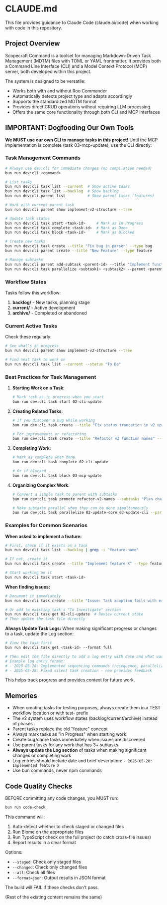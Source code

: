 # CLAUDE.md

This file provides guidance to Claude Code (claude.ai/code) when working with code in this repository.

## Project Overview

Scopecraft Command is a toolset for managing Markdown-Driven Task Management (MDTM) files with TOML or YAML frontmatter. It provides both a Command Line Interface (CLI) and a Model Context Protocol (MCP) server, both developed within this project.

The system is designed to be versatile:
- Works both with and without Roo Commander
- Automatically detects project type and adapts accordingly
- Supports the standardized MDTM format
- Provides direct CRUD operations without requiring LLM processing
- Offers the same core functionality through both CLI and MCP interfaces

## IMPORTANT: Dogfooding Our Own Tools

**We MUST use our own CLI to manage tasks in this project!** Until the MCP implementation is complete (task 03-mcp-update), use the CLI directly:

### Task Management Commands

```bash
# Always use dev:cli for immediate changes (no compilation needed)
bun run dev:cli <command>

# List tasks
bun run dev:cli task list --current  # Show active tasks
bun run dev:cli task list --backlog  # Show backlog
bun run dev:cli parent list          # Show parent tasks (features)

# Work with current parent task
bun run dev:cli parent show implement-v2-structure --tree

# Update task status
bun run dev:cli task start <task-id>     # Mark as In Progress
bun run dev:cli task complete <task-id>  # Mark as Done
bun run dev:cli task block <task-id>     # Mark as Blocked

# Create new tasks
bun run dev:cli task create --title "Fix bug in parser" --type bug
bun run dev:cli parent create --title "New Feature" --type feature

# Manage subtasks
bun run dev:cli parent add-subtask <parent-id> --title "Implement function"
bun run dev:cli task parallelize <subtask1> <subtask2> --parent <parent-id>
```

### Workflow States

Tasks follow this workflow:
1. **backlog/** - New tasks, planning stage
2. **current/** - Active development
3. **archive/** - Completed or abandoned

### Current Active Tasks

Check these regularly:
```bash
# See what's in progress
bun run dev:cli parent show implement-v2-structure --tree

# Find next task to work on
bun run dev:cli task list --current --status "To Do"
```

### Best Practices for Task Management

1. **Starting Work on a Task**:
   ```bash
   # Mark task as in progress when you start
   bun run dev:cli task start 02-cli-update
   ```

2. **Creating Related Tasks**:
   ```bash
   # If you discover a bug while working
   bun run dev:cli task create --title "Fix status truncation in v2 update" --type bug
   
   # For improvements or refactoring
   bun run dev:cli task create --title "Refactor v2 function names" --type chore
   ```

3. **Completing Work**:
   ```bash
   # Mark as complete when done
   bun run dev:cli task complete 02-cli-update
   
   # Or if blocked
   bun run dev:cli task block 03-mcp-update
   ```

4. **Organizing Complex Work**:
   ```bash
   # Convert a simple task to parent with subtasks
   bun run dev:cli task promote refactor-v2-names --subtasks "Plan changes,Update core,Update CLI,Test"
   
   # Make subtasks parallel when they can be done simultaneously
   bun run dev:cli task parallelize 02-update-core 03-update-cli --parent refactor-v2-names
   ```

### Examples for Common Scenarios

**When asked to implement a feature:**
```bash
# First, check if it exists as a task
bun run dev:cli task list --backlog | grep -i "feature-name"

# If not, create it
bun run dev:cli task create --title "Implement feature X" --type feature

# Start working on it
bun run dev:cli task start <task-id>
```

**When finding issues:**
```bash
# Document it immediately
bun run dev:cli task create --title "Issue: Task adoption fails with error" --type bug

# Or add to existing task's "To Investigate" section
bun run dev:cli task get 02-cli-update  # Review current state
# Then update the task file directly
```

**Always Update Task Logs:**
When making significant progress or changes to a task, update the Log section:
```bash
# View the task first
bun run dev:cli task get <task-id> --format full

# Then edit the file directly to add a log entry with date and what was done
# Example log entry format:
# - 2025-05-28: Implemented sequencing commands (resequence, parallelize)
# - 2025-05-28: Fixed silent task creation - now provides feedback
```

This helps track progress and provides context for future work.

## Memories

- When creating tasks for testing purposes, always create them in a TEST workflow location or with test- prefix
- The v2 system uses workflow states (backlog/current/archive) instead of phases
- Parent tasks replace the old "feature" concept
- Always mark tasks as "In Progress" when starting work
- Create bug/chore tasks immediately when issues are discovered
- Use parent tasks for any work that has 3+ subtasks
- **Always update the Log section** of tasks when making significant changes or completing work
- Log entries should include date and brief description: `- 2025-05-28: Implemented feature X`
- Use bun commands, never npm commands

## Code Quality Checks

BEFORE committing any code changes, you MUST run:

```bash
bun run code-check
```

This command will:
1. Auto-detect whether to check staged or changed files
2. Run Biome on the appropriate files
3. Run TypeScript check on the full project (to catch cross-file issues)
4. Report results in a clear format

Options:
- `--staged`: Check only staged files
- `--changed`: Check only changed files 
- `--all`: Check all files
- `--format=json`: Output results in JSON format

The build will FAIL if these checks don't pass.

(Rest of the existing content remains the same)